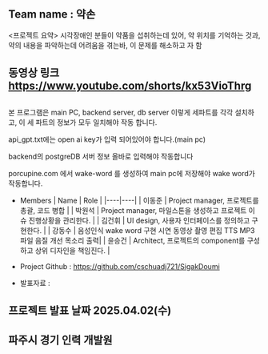## Team name : 약손

<프로젝트 요약>
시각장애인 분들이 약품을 섭취하는데 있어, 약 위치를 기억하는 것과, 약의 내용을 파악하는데 어려움을 겪는바,
이 문제를 해소하고 자 함
## 동영상 링크 https://www.youtube.com/shorts/kx53VioThrg
##

<Instruction>
본 프로그램은 main PC, backend server, db server 이렇게 세파트를 각각 설치하고,
이 세 파트의 정보가 모두 일치해야 작동 합니다.

api_gpt.txt에는 open ai key가 입력 되어있어야 합니다.(main pc)

backend의 postgreDB 서버 정보 올바로 입력해야 작동합니다

porcupine.com 에서 wake-word 를 생성하여 main pc에 저장해야 wake word가 작동합니다.



* Members
  | Name | Role |
  |----|----|
  | 이동준 | Project manager, 프로젝트를 총괄, 코드 병합 |
  | 박원석 | Project manager, 마일스톤을 생성하고 프로젝트 이슈 진행상황을 관리한다. |
  | 김건휘 | UI design, 사용자 인터페이스를 정의하고 구현한다. |
  | 강동수 | 음성인식 wake word 구현 시연 동영상 촬영 편집 TTS MP3파일 음질 개선 목소리 출력|
  | 윤승건 | Architect, 프로젝트의 component를 구성하고 상위 디자인을 책임진다. |

* Project Github : https://github.com/cschuadj721/SigakDoumi
* 발표자료 : 

##
## 프로젝트 발표 날짜 2025.04.02(수)
## 파주시 경기 인력 개발원
